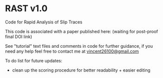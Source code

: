 # RAST v1.0
Code for Rapid Analysis of Slip Traces

This code is associated with a paper published here: (waiting for post-proof final DOI link)

See "tutorial" text files and comments in code for further guidance, if you need any help feel free to contact me at vincent26100@gmail.com

To do list for future updates:

- clean up the scoring procedure for better readability + easier editing
